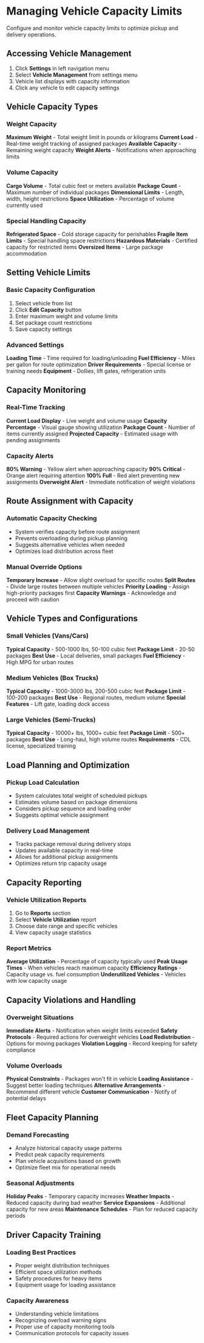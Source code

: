 # Managing Vehicle Capacity Limits

Configure and monitor vehicle capacity limits to optimize pickup and delivery operations.

## Accessing Vehicle Management

1. Click **Settings** in left navigation menu
2. Select **Vehicle Management** from settings menu
3. Vehicle list displays with capacity information
4. Click any vehicle to edit capacity settings

## Vehicle Capacity Types

### Weight Capacity
**Maximum Weight** - Total weight limit in pounds or kilograms
**Current Load** - Real-time weight tracking of assigned packages
**Available Capacity** - Remaining weight capacity
**Weight Alerts** - Notifications when approaching limits

### Volume Capacity
**Cargo Volume** - Total cubic feet or meters available
**Package Count** - Maximum number of individual packages
**Dimensional Limits** - Length, width, height restrictions
**Space Utilization** - Percentage of volume currently used

### Special Handling Capacity
**Refrigerated Space** - Cold storage capacity for perishables
**Fragile Item Limits** - Special handling space restrictions
**Hazardous Materials** - Certified capacity for restricted items
**Oversized Items** - Large package accommodation

## Setting Vehicle Limits

### Basic Capacity Configuration
1. Select vehicle from list
2. Click **Edit Capacity** button
3. Enter maximum weight and volume limits
4. Set package count restrictions
5. Save capacity settings

### Advanced Settings
**Loading Time** - Time required for loading/unloading
**Fuel Efficiency** - Miles per gallon for route optimization
**Driver Requirements** - Special license or training needs
**Equipment** - Dollies, lift gates, refrigeration units

## Capacity Monitoring

### Real-Time Tracking
**Current Load Display** - Live weight and volume usage
**Capacity Percentage** - Visual gauge showing utilization
**Package Count** - Number of items currently assigned
**Projected Capacity** - Estimated usage with pending assignments

### Capacity Alerts
**80% Warning** - Yellow alert when approaching capacity
**90% Critical** - Orange alert requiring attention
**100% Full** - Red alert preventing new assignments
**Overweight Alert** - Immediate notification of weight violations

## Route Assignment with Capacity

### Automatic Capacity Checking
- System verifies capacity before route assignment
- Prevents overloading during pickup planning
- Suggests alternative vehicles when needed
- Optimizes load distribution across fleet

### Manual Override Options
**Temporary Increase** - Allow slight overload for specific routes
**Split Routes** - Divide large routes between multiple vehicles
**Priority Loading** - Assign high-priority packages first
**Capacity Warnings** - Acknowledge and proceed with caution

## Vehicle Types and Configurations

### Small Vehicles (Vans/Cars)
**Typical Capacity** - 500-1000 lbs, 50-100 cubic feet
**Package Limit** - 20-50 packages
**Best Use** - Local deliveries, small packages
**Fuel Efficiency** - High MPG for urban routes

### Medium Vehicles (Box Trucks)
**Typical Capacity** - 1000-3000 lbs, 200-500 cubic feet
**Package Limit** - 100-200 packages
**Best Use** - Regional routes, medium volume
**Special Features** - Lift gate, loading dock access

### Large Vehicles (Semi-Trucks)
**Typical Capacity** - 10000+ lbs, 1000+ cubic feet
**Package Limit** - 500+ packages
**Best Use** - Long-haul, high volume routes
**Requirements** - CDL license, specialized training

## Load Planning and Optimization

### Pickup Load Calculation
- System calculates total weight of scheduled pickups
- Estimates volume based on package dimensions
- Considers pickup sequence and loading order
- Suggests optimal vehicle assignment

### Delivery Load Management
- Tracks package removal during delivery stops
- Updates available capacity in real-time
- Allows for additional pickup assignments
- Optimizes return trip capacity usage

## Capacity Reporting

### Vehicle Utilization Reports
1. Go to **Reports** section
2. Select **Vehicle Utilization** report
3. Choose date range and specific vehicles
4. View capacity usage statistics

### Report Metrics
**Average Utilization** - Percentage of capacity typically used
**Peak Usage Times** - When vehicles reach maximum capacity
**Efficiency Ratings** - Capacity usage vs. fuel consumption
**Underutilized Vehicles** - Vehicles with low capacity usage

## Capacity Violations and Handling

### Overweight Situations
**Immediate Alerts** - Notification when weight limits exceeded
**Safety Protocols** - Required actions for overweight vehicles
**Load Redistribution** - Options for moving packages
**Violation Logging** - Record keeping for safety compliance

### Volume Overloads
**Physical Constraints** - Packages won't fit in vehicle
**Loading Assistance** - Suggest better loading techniques
**Alternative Arrangements** - Recommend different vehicle
**Customer Communication** - Notify of potential delays

## Fleet Capacity Planning

### Demand Forecasting
- Analyze historical capacity usage patterns
- Predict peak capacity requirements
- Plan vehicle acquisitions based on growth
- Optimize fleet mix for operational needs

### Seasonal Adjustments
**Holiday Peaks** - Temporary capacity increases
**Weather Impacts** - Reduced capacity during bad weather
**Service Expansions** - Additional capacity for new areas
**Maintenance Schedules** - Plan for reduced capacity periods

## Driver Capacity Training

### Loading Best Practices
- Proper weight distribution techniques
- Efficient space utilization methods
- Safety procedures for heavy items
- Equipment usage for loading assistance

### Capacity Awareness
- Understanding vehicle limitations
- Recognizing overload warning signs
- Proper use of capacity monitoring tools
- Communication protocols for capacity issues
